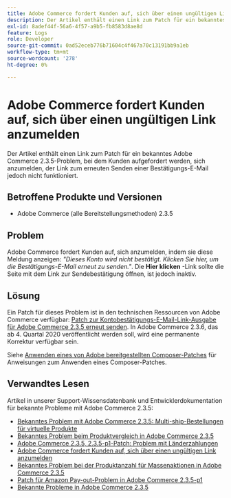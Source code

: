 ```yaml
---
title: Adobe Commerce fordert Kunden auf, sich über einen ungültigen Link anzumelden
description: Der Artikel enthält einen Link zum Patch für ein bekanntes Adobe Commerce 2.3.5-Problem, bei dem Kunden aufgefordert werden, sich anzumelden, der Link zum erneuten Senden einer Bestätigungs-E-Mail jedoch nicht funktioniert.
exl-id: 8adef44f-56a6-4f57-a9b5-fb8583d8ae8d
feature: Logs
role: Developer
source-git-commit: 0ad52eceb776b71604c4f467a70c13191bb9a1eb
workflow-type: tm+mt
source-wordcount: '278'
ht-degree: 0%

---
```


# Adobe Commerce fordert Kunden auf, sich über einen ungültigen Link anzumelden

Der Artikel enthält einen Link zum Patch für ein bekanntes Adobe Commerce 2.3.5-Problem, bei dem Kunden aufgefordert werden, sich anzumelden, der Link zum erneuten Senden einer Bestätigungs-E-Mail jedoch nicht funktioniert.

## Betroffene Produkte und Versionen

* Adobe Commerce (alle Bereitstellungsmethoden) 2.3.5

## Problem

Adobe Commerce fordert Kunden auf, sich anzumelden, indem sie diese Meldung anzeigen: *&quot;Dieses Konto wird nicht bestätigt. Klicken Sie hier, um die Bestätigungs-E-Mail erneut zu senden.&quot;*. Die **Hier klicken** -Link sollte die Seite mit dem Link zur Sendebestätigung öffnen, ist jedoch inaktiv.

## Lösung

Ein Patch für dieses Problem ist in den technischen Ressourcen von Adobe Commerce verfügbar: [Patch zur Kontobestätigungs-E-Mail-Link-Ausgabe für Adobe Commerce 2.3.5 erneut senden](https://magento.com/tech-resources/download?_ga=2.193540264.409362045.1590506265-807369446.1578680711#download2368). In Adobe Commerce 2.3.6, das ab 4. Quartal 2020 veröffentlicht werden soll, wird eine permanente Korrektur verfügbar sein.

Siehe [Anwenden eines von Adobe bereitgestellten Composer-Patches](/help/how-to/general/how-to-apply-a-composer-patch-provided-by-magento.md) für Anweisungen zum Anwenden eines Composer-Patches.

## Verwandtes Lesen

Artikel in unserer Support-Wissensdatenbank und Entwicklerdokumentation für bekannte Probleme mit Adobe Commerce 2.3.5:

* [Bekanntes Problem mit Adobe Commerce 2.3.5: Multi-ship-Bestellungen für virtuelle Produkte](/help/troubleshooting/miscellaneous/magento-2-3-5-known-issue-virtual-product-multi-ship-orders.md)
* [Bekanntes Problem beim Produktvergleich in Adobe Commerce 2.3.5](/help/troubleshooting/storefront/product-comparison-known-issue-in-magento-2-3-5.md)
* [Adobe Commerce 2.3.5, 2.3.5-p1-Patch: Problem mit Länderzahlungen](/help/troubleshooting/known-issues-patches-attached/magento-2-3-5-2-3-5-p1-patch-country-payment-issue.md)
* [Adobe Commerce fordert Kunden auf, sich über einen ungültigen Link anzumelden](/help/troubleshooting/known-issues-patches-attached/magento-prompts-customers-log-in-invalid-link.md)
* [Bekanntes Problem bei der Produktanzahl für Massenaktionen in Adobe Commerce 2.3.5](/help/troubleshooting/miscellaneous/bulk-action-product-count-known-issue-in-magento-2-3-5.md)
* [Patch für Amazon Pay-out-Problem in Adobe Commerce 2.3.5-p1](/help/troubleshooting/payments/patch-for-amazon-pay-checkout-issue-in-magento-2-3-5-p1.md)
* [Bekannte Probleme in Adobe Commerce 2.3.5](https://devdocs.magento.com/guides/v2.3/release-notes/release-notes-2-3-5-commerce.html#known-issues)
